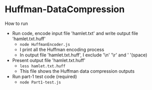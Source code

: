 # Huffman-DataCompression
How to run
- Run code, encode input file 'hamlet.txt' and write output file 'hamlet.txt.huff'
   - ```node HuffmanEncoder.js```
   - I print all the Huffman encoding process
   - In output file 'hamlet.txt.huff', I exclude '\n' '\r' and ' '(space)
- Present output file 'hamlet.txt.huff'
   - ```less hamlet.txt.huff```
   - This file shows the Huffman data compression outputs
- Run part-1 test code (required)
   - ```node Part1-test.js```

